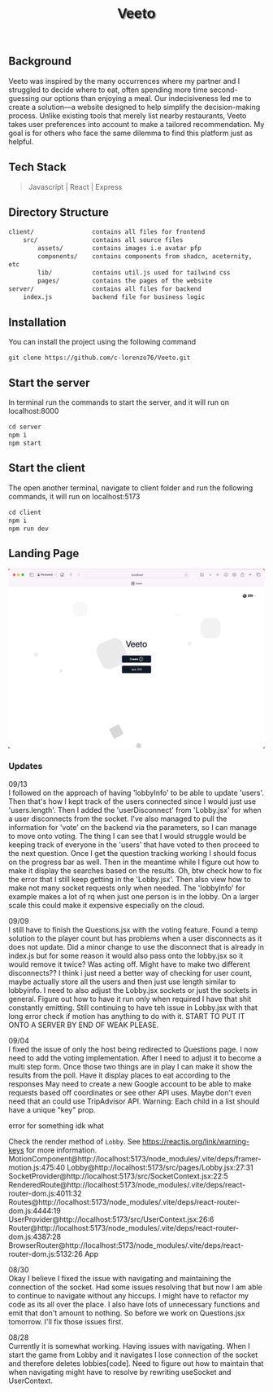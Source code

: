 <p align="center">
    <h1 align="center" style="font-family: 'Poppins', sans-serif; text-shadow: 2px 2px 2px rgba(0, 0, 0, 0.5);">Veeto</h1>
    <br>
</p>

## Background
Veeto was inspired by the many occurrences where my partner and I struggled to decide where to eat, 
often spending more time second-guessing our options than enjoying a meal. 
Our indecisiveness led me to create a solution—a website designed to help simplify the decision-making process. 
Unlike existing tools that merely list nearby restaurants, Veeto takes user preferences into account to make a tailored recommendation. 
My goal is for others who face the same dilemma to find this platform just as helpful.

## Tech Stack
> Javascript | 
> React | 
> Express

## Directory Structure 
    client/                contains all files for frontend
        src/               contains all source files
            assets/        contains images i.e avatar pfp
            components/    contains components from shadcn, aceternity, etc 
            lib/           contains util.js used for tailwind css
            pages/         contains the pages of the website 
    server/                contains all files for backend
        index.js           backend file for business logic

## Installation
You can install the project using the following command
```
git clone https://github.com/c-lorenzo76/Veeto.git
```

## Start the server
In terminal run the commands to start the server, 
and it will run on localhost:8000
```
cd server
npm i 
npm start
```

## Start the client
The open another terminal, navigate to client folder and run the following commands,
it will run on localhost:5173
```
cd client
npm i
npm run dev
```

## Landing Page
![landing_page.jpg](./client/public/landing_page.jpg)




### Updates
09/13 <br>
I followed on the approach of having 'lobbyInfo' to be able to update 'users'. 
Then that's how I kept track of the users connected since I would just use 
'users.length'. Then I added the 'userDisconnect' from 'Lobby.jsx' for when
a user disconnects from the socket. I've also managed to pull the information
for 'vote' on the backend via the parameters, so I can manage to move onto voting.
The thing I can see that I would struggle would be keeping track of everyone in the
'users' that have voted to then proceed to the next question. Once I get the question
tracking working I should focus on the progress bar as well. Then in the meantime while
I figure out how to make it display the searches based on the results. Oh, btw
check how to fix the error that I still keep getting in the 'Lobby.jsx'. Then
also view how to make not many socket requests only when needed. The 'lobbyInfo' 
for example makes a lot of rq when just one person is in the lobby. On a larger scale
this could make it expensive especially on the cloud. 


09/09 <br>
I still have to finish the Questions.jsx with the voting feature. 
Found a temp solution to the player count but has problems when
a user disconnects as it does not update. Did a minor 
change to use the disconnect that is already in index.js but for 
some reason it would also pass onto the lobby.jsx so it would remove it twice? Was acting off. 
Might have to make two different disconnects?? I think i just need a better way of checking for user count,
maybe actually store all the users and then just use length similar to lobbyinfo. 
I need to also adjust the Lobby.jsx sockets or just the sockets in general. 
Figure out how to have it run only when required I have that shit constantly 
emitting. Still continuing to have teh issue in Lobby.jsx with that long error check 
if motion has anything to do with it. START TO PUT IT ONTO A SERVER BY END OF WEAK PLEASE. 

09/04 <br>
I fixed the issue of only the host being redirected to Questions page. I now need to add the voting
implementation. After I need to adjust it to become a multi step form. Once those two things are in play 
I can make it show the results from the poll. Have it display places to eat according to the responses 
May need to create a new Google account to be able to make requests based off coordinates or see other 
API uses. Maybe don't even need that an could use TripAdvisor API.
Warning: Each child in a list should have a unique "key" prop.

error for something idk what

Check the render method of `Lobby`. See https://reactjs.org/link/warning-keys for more information.
MotionComponent@http://localhost:5173/node_modules/.vite/deps/framer-motion.js:475:40
Lobby@http://localhost:5173/src/pages/Lobby.jsx:27:31
SocketProvider@http://localhost:5173/src/SocketContext.jsx:22:5
RenderedRoute@http://localhost:5173/node_modules/.vite/deps/react-router-dom.js:4011:32
Routes@http://localhost:5173/node_modules/.vite/deps/react-router-dom.js:4444:19
UserProvider@http://localhost:5173/src/UserContext.jsx:26:6
Router@http://localhost:5173/node_modules/.vite/deps/react-router-dom.js:4387:28
BrowserRouter@http://localhost:5173/node_modules/.vite/deps/react-router-dom.js:5132:26
App

08/30 <br>
Okay I believe I fixed the issue with navigating and maintaining the connection of the socket. Had some issues resolving that but now I am able to continue 
to navigate without any hiccups. I might have to refactor my code as its all over the place. I also have lots of unnecessary
functions and emit that don't amount to nothing. So before we work on Questions.jsx tomorrow. I'll fix those issues first. 

08/28 <br>
Currently it is somewhat working. 
Having issues with navigating. 
When I start the game from Lobby and it navigates I lose connection of the socket and therefore deletes lobbies[code]. 
Need to figure out how to maintain that when navigating might have to resolve by rewriting useSocket and UserContext. 




